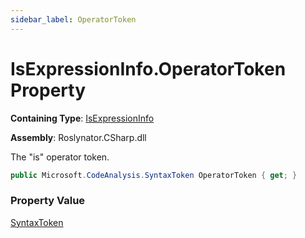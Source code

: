 ```yaml
---
sidebar_label: OperatorToken
---
```


# IsExpressionInfo\.OperatorToken Property

**Containing Type**: [IsExpressionInfo](../index.md)

**Assembly**: Roslynator\.CSharp\.dll

  
The "is" operator token\.

```csharp
public Microsoft.CodeAnalysis.SyntaxToken OperatorToken { get; }
```

### Property Value

[SyntaxToken](https://docs.microsoft.com/en-us/dotnet/api/microsoft.codeanalysis.syntaxtoken)

